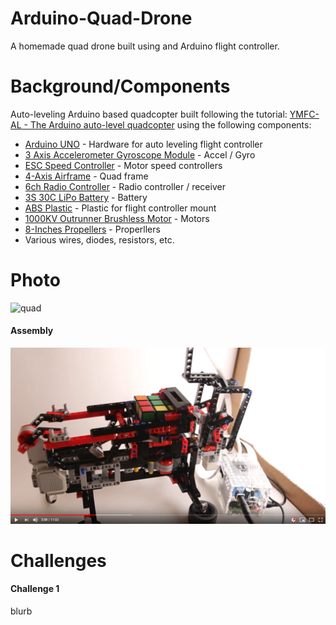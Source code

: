 # Arduino-Quad-Drone
A homemade quad drone built using and Arduino flight controller.

# Background/Components
Auto-leveling Arduino based quadcopter built following the tutorial: [YMFC-AL - The Arduino auto-level quadcopter](http://www.brokking.net/ymfc-al_main.html) using the following components:


- [Arduino UNO](https://www.amazon.com/gp/product/B01EWOE0UU/) - Hardware for auto leveling flight controller
- [3 Axis Accelerometer Gyroscope Module](https://www.amazon.com/gp/product/B00LP25V1A) - Accel / Gyro
- [ESC Speed Controller](https://www.amazon.com/gp/product/B07V8JPHMB) - Motor speed controllers
- [4-Axis Airframe](https://www.amazon.com/gp/product/B0776WLHX7) - Quad frame
- [6ch Radio Controller](https://www.amazon.com/gp/product/B01BZQ15L0) - Radio controller / receiver
- [3S 30C LiPo Battery](https://www.amazon.com/gp/product/B004PO4HF6) - Battery
- [ABS Plastic](https://www.amazon.com/gp/product/B0007WTF02) - Plastic for flight controller mount
- [1000KV Outrunner Brushless Motor](https://www.amazon.com/gp/product/B01KZC9NVO) - Motors
- [8-Inches Propellers](https://www.amazon.com/gp/product/B01B1GOYK8) - Properllers
- Various wires, diodes, resistors, etc.


# Photo
![quad](https://github.com/jdvcDev/jbrik/blob/dev/resource/_MG_6751.JPG)



#### Assembly 
[![quad video](https://github.com/jdvcDev/jbrik/blob/dev/resource/solver_thumb.png)](https://youtu.be/quxm4N8OrMs)


# Challenges
#### Challenge 1 
blurb
